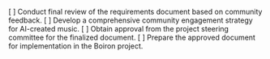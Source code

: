 [ ] Conduct final review of the requirements document based on community feedback.
[ ] Develop a comprehensive community engagement strategy for AI-created music.
[ ] Obtain approval from the project steering committee for the finalized document.
[ ] Prepare the approved document for implementation in the Boiron project.
